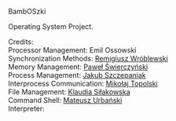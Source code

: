 BambOSzki 

Operating System Project.

Credits:<br />
Processor Management: Emil Ossowski <br />
Synchronization Methods: [Remigiusz Wróblewski](https://github.com/remeq7)<br />
Memory Management: [Paweł Świerczyński](https://github.com/pawelswierczynski)<br />
Process Management: [Jakub Szczepaniak](https://github.com/Szczepcio)<br />
Interprocess Communication: [Mikołaj Topolski](https://github.com/mikolajt)<br />
File Management: [Klaudia Siłakowska](https://github.com/xKlaudia)<br />
Command Shell: [Mateusz Urbański](https://github.com/mati15000)<br />
Interpreter:<br />
